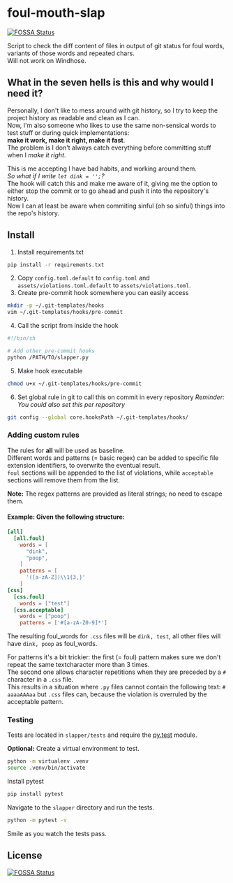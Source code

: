 # foul-mouth-slap
[![FOSSA Status](https://app.fossa.io/api/projects/git%2Bgithub.com%2FBramVer%2Ffoul-mouth-slap.svg?type=shield)](https://app.fossa.io/projects/git%2Bgithub.com%2FBramVer%2Ffoul-mouth-slap?ref=badge_shield)  

Script to check the diff content of files in output of git status for foul words, variants of those words and repeated chars.  
Will not work on Windhose.

## What in the seven hells is this and why would I need it?  

Personally, I don't like to mess around with git history, so I try to keep the project history as readable and clean as I can.  
Now, I'm also someone who likes to use the same non-sensical words to test stuff or during quick implementations:  
**make it work, make it right, make it fast**.  
The problem is I don't always catch everything before committing stuff when I *make it right*.  

This is me accepting I have bad habits, and working around them.  
*So what if I write `let dink = '';`?*  
The hook will catch this and make me aware of it, giving me the option to either stop the commit or to go ahead and push it into the repository's history.  
Now I can at least be aware when commiting sinful (oh so sinful) things into the repo's history.

## Install

1. Install requirements.txt
```bash
pip install -r requirements.txt
```

2. Copy `config.toml.default` to `config.toml` and `assets/violations.toml.default` to `assets/violations.toml`.
3. Create pre-commit hook somewhere you can easily access
```bash
mkdir -p ~/.git-templates/hooks
vim ~/.git-templates/hooks/pre-commit
```

4. Call the script from inside the hook
```bash
#!/bin/sh

# Add other pre-commit hooks 
python /PATH/TO/slapper.py
```

5. Make hook executable
```bash
chmod u+x ~/.git-templates/hooks/pre-commit
```

6. Set global rule in git to call this on commit in every repository
*Reminder: You could also set this per repository*
```bash
git config --global core.hooksPath ~/.git-templates/hooks/
```

### Adding custom rules
The rules for __all__ will be used as baseline.  
Different words and patterns (= basic regex) can be added to specific file extension identifiers, to overwrite the eventual result.  
`foul` sections will be appended to the list of violations, while `acceptable` sections will remove them from the list.

**Note:** The regex patterns are provided as literal strings; no need to escape them.

#### Example: Given the following structure:
```toml
[all]
  [all.foul]
    words = [
      "dink",
      "poop",
    ]
    patterns = [
      '([a-zA-Z])\\1{3,}'
    ]
[css]
  [css.foul]
    words = ["test"]
  [css.acceptable]
    words = ["poop"]
    patterns = ['#[a-zA-Z0-9]*']

```
The resulting foul_words for `.css` files will be `dink, test`, all other files will have `dink, poop` as foul_words.  

For patterns it's a bit trickier: the first (= foul) pattern makes sure we don't repeat the same textcharacter more than 3 times.  
The second one allows character repetitions when they are preceded by a `#` character in a `.css` file.  
This results in a situation where `.py` files cannot contain the following text: `# aaaaAAAaa` but `.css` files can,
because the violation is overruled by the acceptable pattern.

### Testing
Tests are located in `slapper/tests` and require the [py.test](https://docs.pytest.org/en/latest/) module.  

**Optional:** Create a virtual environment to test.
```bash
python -m virtualenv .venv
source .venv/bin/activate
```
Install pytest
```bash
pip install pytest
```
Navigate to the `slapper` directory and run the tests.
```bash
python -m pytest -v
```
Smile as you watch the tests pass.


## License
[![FOSSA Status](https://app.fossa.io/api/projects/git%2Bgithub.com%2FBramVer%2Ffoul-mouth-slap.svg?type=large)](https://app.fossa.io/projects/git%2Bgithub.com%2FBramVer%2Ffoul-mouth-slap?ref=badge_large)
